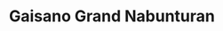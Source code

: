 ---
title: "Gaisano Grand Nabunturan"
url: /nabunturan/gaisano-grand-nabunturan/
shop: Einkaufszentrum
---